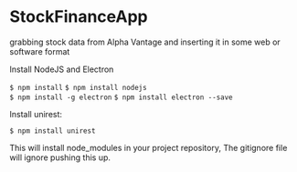 # StockFinanceApp
grabbing stock data from Alpha Vantage and inserting it in some web or software format

Install NodeJS and Electron
  
 ` $ npm install `
 ` $ npm install nodejs `  
 ` $ npm install -g electron `
 ` $ npm install electron --save `
 
Install unirest:

` $ npm install unirest `

This will install node_modules in your project repository, The gitignore file will ignore pushing this up.
